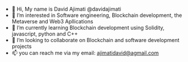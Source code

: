 - 👋 Hi, My name is David Ajimati @davidajimati
- 👀 I’m interested in Software engineering, Blockchain development, the Metaverse and Web3 Apllications
- 🌱 I’m currently learning Blockchain development using Solidity, javascript, python and C++
- 💞️ I’m looking to collaborate on Blockchain and software development projects
- 📫 you can reach me via my email: ajimatidavid@agmail.com

<!---
davidajimati/davidajimati is a ✨ special ✨ repository because its `README.md` (this file) appears on your GitHub profile.
You can click the Preview link to take a look at your changes.
--->
